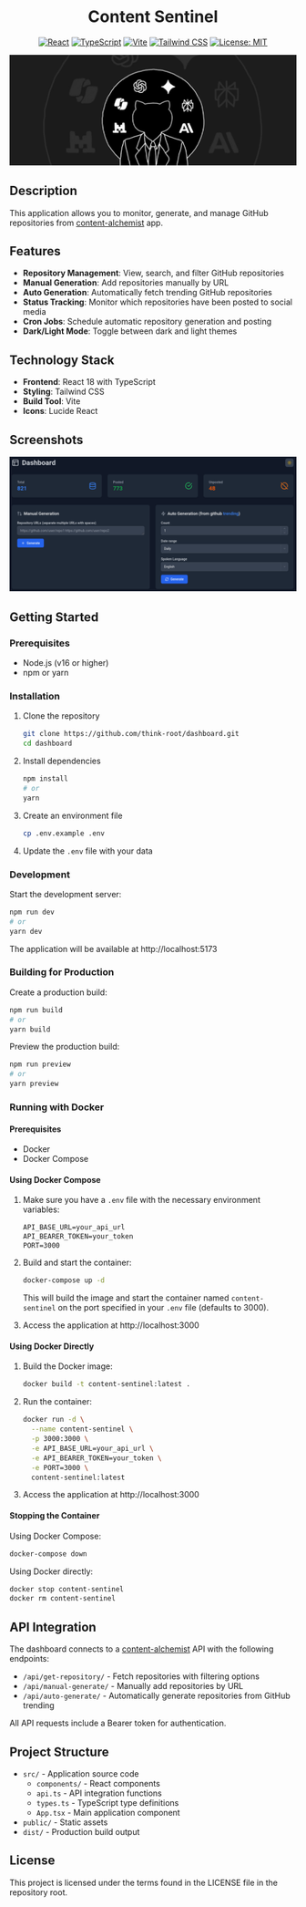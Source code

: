 <h1 align="center">Content Sentinel</h1>

<div align="center">

[![React](https://img.shields.io/badge/React-18.3.1-61DAFB?style=flat-square&logo=react)](https://reactjs.org/)
[![TypeScript](https://img.shields.io/badge/TypeScript-5.5.3-3178C6?style=flat-square&logo=typescript)](https://www.typescriptlang.org/)
[![Vite](https://img.shields.io/badge/Vite-5.4.2-646CFF?style=flat-square&logo=vite)](https://vitejs.dev/)
[![Tailwind CSS](https://img.shields.io/badge/Tailwind_CSS-3.4.17-38B2AC?style=flat-square&logo=tailwind-css)](https://tailwindcss.com/)
[![License: MIT](https://img.shields.io/badge/License-MIT-yellow.svg)](https://opensource.org/licenses/MIT)

<img src="assets/baner.png" alt="baner">

</div>

## Description

This application allows you to monitor, generate, and manage GitHub repositories from [content-alchemist](https://github.com/think-root/content-alchemist) app.

## Features

- **Repository Management**: View, search, and filter GitHub repositories
- **Manual Generation**: Add repositories manually by URL
- **Auto Generation**: Automatically fetch trending GitHub repositories
- **Status Tracking**: Monitor which repositories have been posted to social media
- **Cron Jobs**: Schedule automatic repository generation and posting
- **Dark/Light Mode**: Toggle between dark and light themes

## Technology Stack

- **Frontend**: React 18 with TypeScript
- **Styling**: Tailwind CSS
- **Build Tool**: Vite
- **Icons**: Lucide React

## Screenshots

![alt text](assets/screenshot.png)

## Getting Started

### Prerequisites

- Node.js (v16 or higher)
- npm or yarn

### Installation

1. Clone the repository
   ```bash
   git clone https://github.com/think-root/dashboard.git
   cd dashboard
   ```

2. Install dependencies
   ```bash
   npm install
   # or
   yarn
   ```

3. Create an environment file
   ```bash
   cp .env.example .env
   ```

4. Update the `.env` file with your data

### Development

Start the development server:

```bash
npm run dev
# or
yarn dev
```

The application will be available at http://localhost:5173

### Building for Production

Create a production build:

```bash
npm run build
# or
yarn build
```

Preview the production build:

```bash
npm run preview
# or
yarn preview
```

### Running with Docker

#### Prerequisites

- Docker
- Docker Compose

#### Using Docker Compose

1. Make sure you have a `.env` file with the necessary environment variables:
   ```
   API_BASE_URL=your_api_url
   API_BEARER_TOKEN=your_token
   PORT=3000
   ```

2. Build and start the container:
   ```bash
   docker-compose up -d
   ```

   This will build the image and start the container named `content-sentinel` on the port specified in your `.env` file (defaults to 3000).

3. Access the application at http://localhost:3000

#### Using Docker Directly

1. Build the Docker image:
   ```bash
   docker build -t content-sentinel:latest .
   ```

2. Run the container:
   ```bash
   docker run -d \
     --name content-sentinel \
     -p 3000:3000 \
     -e API_BASE_URL=your_api_url \
     -e API_BEARER_TOKEN=your_token \
     -e PORT=3000 \
     content-sentinel:latest
   ```

3. Access the application at http://localhost:3000

#### Stopping the Container

Using Docker Compose:
```bash
docker-compose down
```

Using Docker directly:
```bash
docker stop content-sentinel
docker rm content-sentinel
```

## API Integration

The dashboard connects to a [content-alchemist](https://github.com/think-root/content-alchemist) API with the following endpoints:

- `/api/get-repository/` - Fetch repositories with filtering options
- `/api/manual-generate/` - Manually add repositories by URL
- `/api/auto-generate/` - Automatically generate repositories from GitHub trending

All API requests include a Bearer token for authentication.

## Project Structure

- `src/` - Application source code
  - `components/` - React components
  - `api.ts` - API integration functions
  - `types.ts` - TypeScript type definitions
  - `App.tsx` - Main application component
- `public/` - Static assets
- `dist/` - Production build output

## License

This project is licensed under the terms found in the LICENSE file in the repository root.


